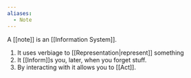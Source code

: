 ```yaml
---
aliases:
  - Note
---
```


A [[note]] is an [[Information System]].
1) It uses verbiage to [[Representation|represent]] something
2) It [[Inform]]s you, later, when you forget stuff.
3) By interacting with it allows you to [[Act]].

